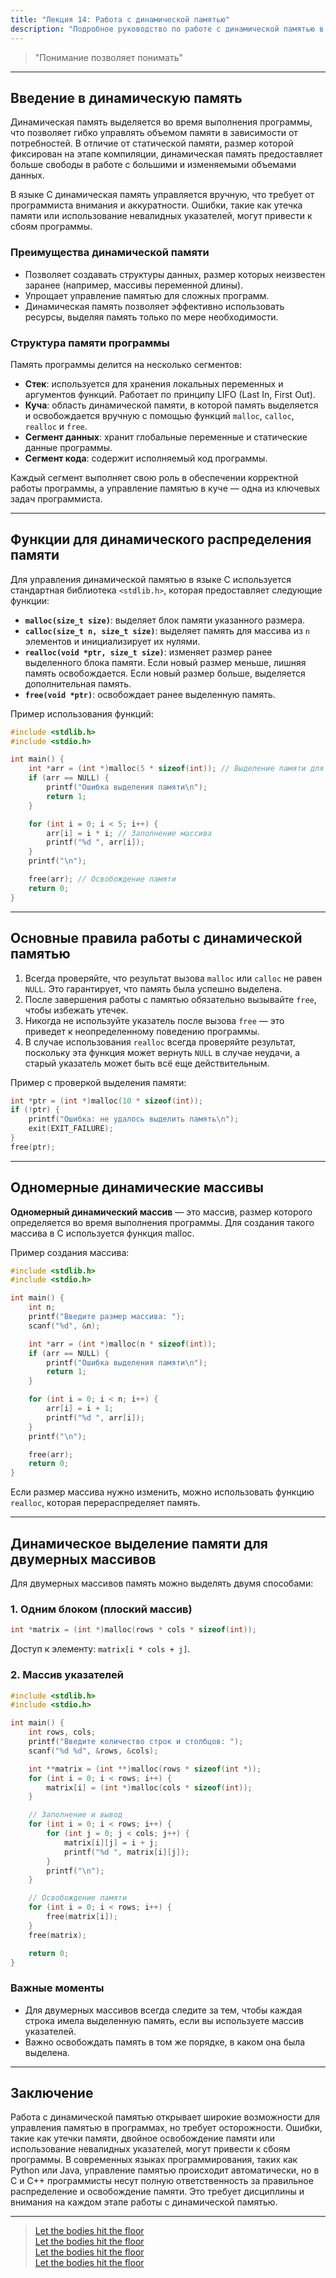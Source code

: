 ```yaml
---
title: "Лекция 14: Работа с динамической памятью"
description: "Подробное руководство по работе с динамической памятью в C: выделение, изменение размера и освобождение памяти. Примеры использования malloc, calloc, realloc, free и советы по предотвращению ошибок."
---
```


> "Понимание позволяет понимать"

***

## Введение в динамическую память

Динамическая память выделяется во время выполнения программы, что позволяет гибко управлять объемом памяти в зависимости от потребностей. В отличие от статической памяти, размер которой фиксирован на этапе компиляции, динамическая память предоставляет больше свободы в работе с большими и изменяемыми объемами данных. 

В языке C динамическая память управляется вручную, что требует от программиста внимания и аккуратности. Ошибки, такие как утечка памяти или использование невалидных указателей, могут привести к сбоям программы.

### Преимущества динамической памяти

* Позволяет создавать структуры данных, размер которых неизвестен заранее (например, массивы переменной длины).
* Упрощает управление памятью для сложных программ.
* Динамическая память позволяет эффективно использовать ресурсы, выделяя память только по мере необходимости.

### Структура памяти программы

Память программы делится на несколько сегментов:

* **Стек**: используется для хранения локальных переменных и аргументов функций. Работает по принципу LIFO (Last In, First Out).
* **Куча**: область динамической памяти, в которой память выделяется и освобождается вручную с помощью функций `malloc`, `calloc`, `realloc` и `free`.
* **Сегмент данных**: хранит глобальные переменные и статические данные программы.
* **Сегмент кода**: содержит исполняемый код программы.

Каждый сегмент выполняет свою роль в обеспечении корректной работы программы, а управление памятью в куче — одна из ключевых задач программиста.

***

## Функции для динамического распределения памяти

Для управления динамической памятью в языке C используется стандартная библиотека `<stdlib.h>`, которая предоставляет следующие функции:

* **`malloc(size_t size)`**: выделяет блок памяти указанного размера.
* **`calloc(size_t n, size_t size)`**: выделяет память для массива из `n` элементов и инициализирует их нулями.
* **`realloc(void *ptr, size_t size)`**: изменяет размер ранее выделенного блока памяти. Если новый размер меньше, лишняя память освобождается. Если новый размер больше, выделяется дополнительная память.
* **`free(void *ptr)`**: освобождает ранее выделенную память.

Пример использования функций:

```c
#include <stdlib.h>
#include <stdio.h>

int main() {
    int *arr = (int *)malloc(5 * sizeof(int)); // Выделение памяти для 5 элементов
    if (arr == NULL) {
        printf("Ошибка выделения памяти\n");
        return 1;
    }

    for (int i = 0; i < 5; i++) {
        arr[i] = i * i; // Заполнение массива
        printf("%d ", arr[i]);
    }
    printf("\n");

    free(arr); // Освобождение памяти
    return 0;
}
```

***

## Основные правила работы с динамической памятью

1. Всегда проверяйте, что результат вызова `malloc` или `calloc` не равен `NULL`. Это гарантирует, что память была успешно выделена.
2. После завершения работы с памятью обязательно вызывайте `free`, чтобы избежать утечек.
3. Никогда не используйте указатель после вызова `free` — это приведет к неопределенному поведению программы.
4. В случае использования `realloc` всегда проверяйте результат, поскольку эта функция может вернуть `NULL` в случае неудачи, а старый указатель может быть всё еще действительным.

Пример с проверкой выделения памяти:

```c
int *ptr = (int *)malloc(10 * sizeof(int));
if (!ptr) {
    printf("Ошибка: не удалось выделить память\n");
    exit(EXIT_FAILURE);
}
free(ptr);
```

***

## Одномерные динамические массивы

**Одномерный динамический массив** — это массив, размер которого определяется во время выполнения программы. Для создания такого массива в C используется функция malloc.

Пример создания массива:

```c
#include <stdlib.h>
#include <stdio.h>

int main() {
    int n;
    printf("Введите размер массива: ");
    scanf("%d", &n);

    int *arr = (int *)malloc(n * sizeof(int));
    if (arr == NULL) {
        printf("Ошибка выделения памяти\n");
        return 1;
    }

    for (int i = 0; i < n; i++) {
        arr[i] = i + 1;
        printf("%d ", arr[i]);
    }
    printf("\n");

    free(arr);
    return 0;
}
```

Если размер массива нужно изменить, можно использовать функцию `realloc`, которая перераспределяет память.

***

## Динамическое выделение памяти для двумерных массивов

Для двумерных массивов память можно выделять двумя способами:

### 1. Одним блоком (плоский массив)

```c
int *matrix = (int *)malloc(rows * cols * sizeof(int));
```

Доступ к элементу: `matrix[i * cols + j]`.

### 2. Массив указателей

```c
#include <stdlib.h>
#include <stdio.h>

int main() {
    int rows, cols;
    printf("Введите количество строк и столбцов: ");
    scanf("%d %d", &rows, &cols);

    int **matrix = (int **)malloc(rows * sizeof(int *));
    for (int i = 0; i < rows; i++) {
        matrix[i] = (int *)malloc(cols * sizeof(int));
    }

    // Заполнение и вывод
    for (int i = 0; i < rows; i++) {
        for (int j = 0; j < cols; j++) {
            matrix[i][j] = i + j;
            printf("%d ", matrix[i][j]);
        }
        printf("\n");
    }

    // Освобождение памяти
    for (int i = 0; i < rows; i++) {
        free(matrix[i]);
    }
    free(matrix);

    return 0;
}
```

### Важные моменты

* Для двумерных массивов всегда следите за тем, чтобы каждая строка имела выделенную память, если вы используете массив указателей.
* Важно освобождать память в том же порядке, в каком она была выделена.

***

## Заключение

Работа с динамической памятью открывает широкие возможности для управления памятью в программах, но требует осторожности. Ошибки, такие как утечки памяти, двойное освобождение памяти или использование невалидных указателей, могут привести к сбоям программы. В современных языках программирования, таких как Python или Java, управление памятью происходит автоматически, но в C и C++ программисты несут полную ответственность за правильное распределение и освобождение памяти. Это требует дисциплины и внимания на каждом этапе работы с динамической памятью.

***

> [Let the bodies hit the floor <br />
> Let the bodies hit the floor <br />
> Let the bodies hit the floor <br />
> Let the bodies hit the floor](https://youtu.be/04F4xlWSFh0)
